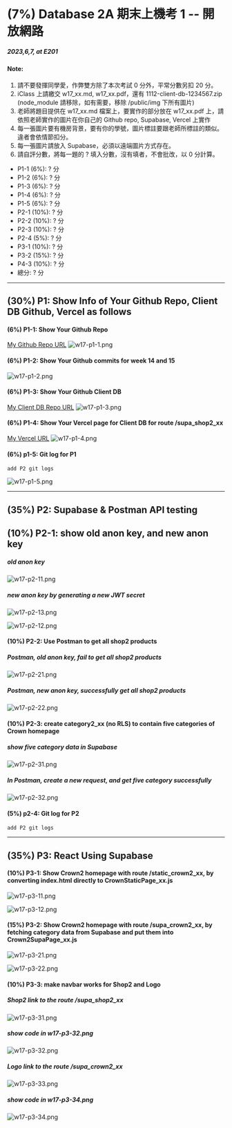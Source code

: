 # (7%) Database 2A 期末上機考 1 -- 開放網路

##### 2023,6,7, at E201

#### Note:

1. 請不要發揮同學愛，作弊雙方除了本次考試 0 分外，平常分數另扣 20 分。
2. iClass 上請繳交 w17_xx.md, w17_xx.pdf，還有 1112-client-db-1234567.zip (node_module 請移除，如有需要，移除 /public/img 下所有圖片)
3. 老師將題目提供在 w17_xx.md 檔案上，要實作的部分放在 w17_xx.pdf 上，請依照老師實作的圖片在你自己的 Github repo, Supabase, Vercel 上實作
4. 每一張圖片要有機房背景，要有你的學號，圖片標註要跟老師所標註的類似。違者會依情節扣分。
5. 每一張圖片請放入 Supabase，必須以遠端圖片方式存在。
6. 請自評分數，將每一題的 ? 填入分數，沒有填者，不會批改，以 0 分計算。

- P1-1 (6%): ? 分
- P1-2 (6%): ? 分
- P1-3 (6%): ? 分
- P1-4 (6%): ? 分
- P1-5 (6%): ? 分
- P2-1 (10%): ? 分
- P2-2 (10%): ? 分
- P2-3 (10%): ? 分
- P2-4 (5%): ? 分
- P3-1 (10%): ? 分
- P3-2 (15%): ? 分
- P4-3 (10%): ? 分
- 總分: ? 分

---

## (30%) P1: Show Info of Your Github Repo, Client DB Github, Vercel as follows

#### (6%) P1-1: Show Your Github Repo

[My Github Repo URL](https://github.com/whitestorm2346/1112-2A-db-demo-410411218/tree/main)
![w17-p1-1.png](https://knydzmtaffycodqcbnhz.supabase.co/storage/v1/object/public/demo-18/md_2A_img/w17-p1-1.png)

#### (6%) P1-2: Show Your Github commits for week 14 and 15

![w17-p1-2.png](https://knydzmtaffycodqcbnhz.supabase.co/storage/v1/object/public/demo-18/md_2A_img/w17-p1-2.png)

#### (6%) P1-3: Show Your Github Client DB

[My Client DB Repo URL](https://github.com/whitestorm2346/1112-client-db_18)
![w17-p1-3.png](https://knydzmtaffycodqcbnhz.supabase.co/storage/v1/object/public/demo-18/md_2A_img/w17-p1-3.png)

#### (6%) P1-4: Show Your Vercel page for Client DB for route /supa_shop2_xx

[My Vercel URL](https://1112-client-db-18.vercel.app/)
![w17-p1-4.png](https://knydzmtaffycodqcbnhz.supabase.co/storage/v1/object/public/demo-18/md_2A_img/w17-p1-4.png)

#### (6%) p1-5: Git log for P1

```
add P2 git logs
```

![w17-p1-5.png]()

---

## (35%) P2: Supabase & Postman API testing

## (10%) P2-1: show old anon key, and new anon key

##### old anon key

![w17-p2-11.png]()

##### new anon key by generating a new JWT secret

![w17-p2-13.png]()

![w17-p2-12.png]()

#### (10%) P2-2: Use Postman to get all shop2 products

##### Postman, old anon key, fail to get all shop2 products

![w17-p2-21.png]()

##### Postman, new anon key, successfully get all shop2 products

![w17-p2-22.png]()

#### (10%) P2-3: create category2_xx (no RLS) to contain five categories of Crown homepage

##### show five category data in Supabase

![w17-p2-31.png]()

##### In Postman, create a new request, and get five category successfully

![w17-p2-32.png]()

#### (5%) p2-4: Git log for P2

```
add P2 git logs
```

---

## (35%) P3: React Using Supabase

#### (10%) P3-1: Show Crown2 homepage with route /static_crown2_xx, by converting index.html directly to CrownStaticPage_xx.js

![w17-p3-11.png]()

![w17-p3-12.png]()

#### (15%) P3-2: Show Crown2 homepage with route /supa_crown2_xx, by fetching category data from Supabase and put them into Crown2SupaPage_xx.js

![w17-p3-21.png]()

![w17-p3-22.png]()

#### (10%) P3-3: make navbar works for Shop2 and Logo

##### Shop2 link to the route /supa_shop2_xx

![w17-p3-31.png]()

##### show code in w17-p3-32.png

![w17-p3-32.png]()

##### Logo link to the route /supa_crown2_xx

![w17-p3-33.png]()

##### show code in w17-p3-34.png

![w17-p3-34.png]()
